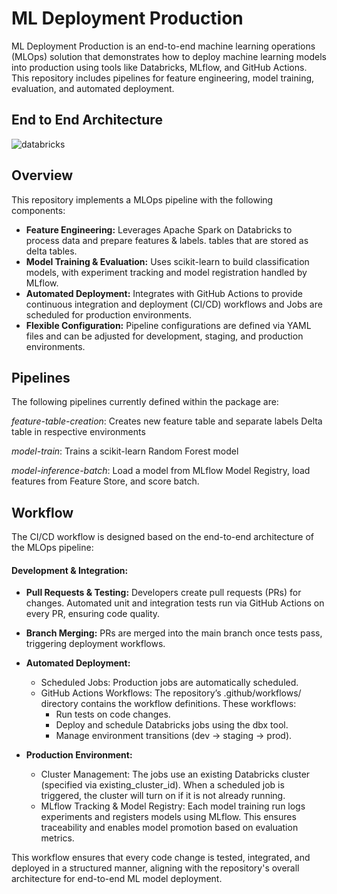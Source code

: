 # ML Deployment Production 

ML Deployment Production is an end-to-end machine learning operations (MLOps) solution that demonstrates how to deploy machine learning models into production using tools like Databricks, MLflow, and GitHub Actions. This repository includes pipelines for feature engineering, model training, evaluation, and automated deployment.

## End to End Architecture
![databricks](https://github.com/user-attachments/assets/3e00251e-6497-49d2-b385-81eba3f4df4d)

## Overview

This repository implements a MLOps pipeline with the following components:

- **Feature Engineering:** Leverages Apache Spark on Databricks to process data and prepare features & labels. tables that are stored as delta tables.
- **Model Training & Evaluation:** Uses scikit-learn to build classification models, with experiment tracking and model registration handled by MLflow.
- **Automated Deployment:** Integrates with GitHub Actions to provide continuous integration and deployment (CI/CD) workflows and Jobs are scheduled for production environments.
- **Flexible Configuration:** Pipeline configurations are defined via YAML files and can be adjusted for development, staging, and production environments.

## Pipelines

The following pipelines currently defined within the package are:

_feature-table-creation_: Creates new feature table and separate labels Delta table in respective environments

_model-train_: Trains a scikit-learn Random Forest model

_model-inference-batch_: Load a model from MLflow Model Registry, load features from Feature Store, and score batch.

## Workflow
The CI/CD workflow is designed based on the end-to-end architecture of the MLOps pipeline:

#### Development & Integration:

- **Pull Requests & Testing:**
Developers create pull requests (PRs) for changes. Automated unit and integration tests run via GitHub Actions on every PR, ensuring code quality.

- **Branch Merging:** PRs are merged into the main branch once tests pass, triggering deployment workflows.

- **Automated Deployment:**
  - Scheduled Jobs: Production jobs are automatically scheduled. 
  - GitHub Actions Workflows: The repository’s .github/workflows/ directory contains the workflow definitions. These workflows:
    -   Run tests on code changes.
    -   Deploy and schedule Databricks jobs using the dbx tool.
    -   Manage environment transitions (dev → staging → prod).
    
- **Production Environment:**
    - Cluster Management: The jobs use an existing Databricks cluster (specified via existing_cluster_id). When a scheduled job is triggered, the cluster will turn on if it is not already running.
    - MLflow Tracking & Model Registry: Each model training run logs experiments and registers models using MLflow. This ensures traceability and enables model promotion based on evaluation metrics.

This workflow ensures that every code change is tested, integrated, and deployed in a structured manner, aligning with the repository's overall architecture for end-to-end ML model deployment.











